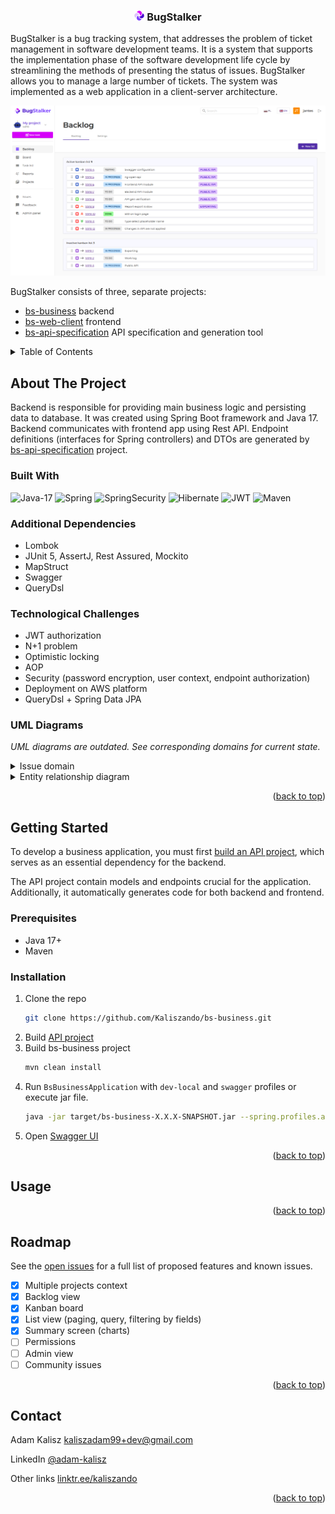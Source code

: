 <!-- PROJECT LOGO -->
<div align="center">
<h3><img src="https://github.com/Kaliszando/bs-web-client/blob/main/src/assets/img/favicon-16x16.png" alt="Logo" width="16" height="16"> BugStalker</h3>
</div>

<p>
BugStalker is a bug tracking system, that addresses the problem of ticket management in software development teams.
It is a system that supports the implementation phase of the software development life cycle by
streamlining the methods of presenting the status of issues.
BugStalker allows you to manage a large number of tickets.
The system was implemented as a web application in a client-server architecture.
</p>

![BacklogScreenshot](https://github.com/Kaliszando/bs-web-client/blob/main/src/assets/img/backlog.png)

BugStalker consists of three, separate projects:
* [bs-business](https://github.com/Kaliszando/bs-business) backend
* [bs-web-client](https://github.com/Kaliszando/bs-web-client) frontend
* [bs-api-specification](https://github.com/Kaliszando/bs-api-specification) API specification and generation tool


<!-- TABLE OF CONTENTS -->
<details>
  <summary>Table of Contents</summary>
  <ol>
    <li>
      <a href="#about-the-project">About The Project</a>
      <ul>
        <li><a href="#built-with">Built With</a></li>
        <li><a href="#additional-dependencies">Additional Dependencies</a></li>
        <li><a href="#technological-challenges">Technological Challenges</a></li>
        <li><a href="#uml-diagrams">UML diagrams</a></li>
      </ul>
    </li>
    <li>
      <a href="#getting-started">Getting Started</a>
      <ul>
        <li><a href="#prerequisites">Prerequisites</a></li>
        <li><a href="#installation">Installation</a></li>
      </ul>
    </li>
    <li><a href="#usage">Usage</a></li>
    <li><a href="#roadmap">Roadmap</a></li>
    <li><a href="#contact">Contact</a></li>
  </ol>
</details>



<!-- ABOUT THE PROJECT -->
## About The Project

Backend is responsible for providing main business logic and persisting data to database.
It was created using Spring Boot framework and Java 17. Backend communicates with frontend app using Rest API.
Endpoint definitions (interfaces for Spring controllers) and DTOs are generated by [bs-api-specification](https://github.com/Kaliszando/bs-api-specification) project. 



### Built With

![Java-17][Java]
![Spring][Spring]
![SpringSecurity][SpringSecurity]
![Hibernate][Hibernate]
![JWT][JWT]
![Maven][Maven]

### Additional Dependencies
* Lombok
* JUnit 5, AssertJ, Rest Assured, Mockito
* MapStruct
* Swagger
* QueryDsl

### Technological Challenges
* JWT authorization
* N+1 problem
* Optimistic locking
* AOP
* Security (password encryption, user context, endpoint authorization)
* Deployment on AWS platform
* QueryDsl + Spring Data JPA

### UML Diagrams
_UML diagrams are outdated. See corresponding domains for current state._

<details>
<summary>Issue domain</summary>

Vertical cross-section of the ```issue``` domain
![IssueDomain](src/main/resources/static/issue_package.png)

</details>

<details>
<summary>Entity relationship diagram</summary>

![ERD](src/main/resources/static/ERD.png)

</details>


<p align="right">(<a href="#-bugstalker">back to top</a>)</p>



<!-- GETTING STARTED -->
## Getting Started

To develop a business application, you must first [build an API project](https://github.com/Kaliszando/bs-api-specification), which serves as an essential dependency for the backend.

The API project contain models and endpoints crucial for the application. Additionally, it automatically generates code for both backend and frontend.

### Prerequisites

* Java 17+
* Maven

### Installation

1. Clone the repo
   ```sh
   git clone https://github.com/Kaliszando/bs-business.git
   ```
2. Build [API project](https://github.com/Kaliszando/bs-api-specification)
3. Build bs-business project
   ```sh
   mvn clean install
   ```
4. Run `BsBusinessApplication` with `dev-local` and `swagger` profiles or execute jar file.
   ```sh
   java -jar target/bs-business-X.X.X-SNAPSHOT.jar --spring.profiles.active=dev-local,swagger
   ```
5. Open [Swagger UI](http://localhost:8080/swagger-ui)

<p align="right">(<a href="#-bugstalker">back to top</a>)</p>



<!-- USAGE EXAMPLES -->
## Usage

[//]: # (Add video link showing basic usages)
[//]: # (//TODO)

<p align="right">(<a href="#-bugstalker">back to top</a>)</p>



<!-- ROADMAP -->
## Roadmap
See the [open issues](https://github.com/users/Kaliszando/projects/8/views/1) for a full list of proposed features and known issues.

- [x] Multiple projects context
- [x] Backlog view
- [x] Kanban board
- [x] List view (paging, query, filtering by fields)
- [x] Summary screen (charts)
- [ ] Permissions
- [ ] Admin view
- [ ] Community issues

<p align="right">(<a href="#-bugstalker">back to top</a>)</p>

<!-- CONTACT -->
## Contact

Adam Kalisz kaliszadam99+dev@gmail.com

LinkedIn [@adam-kalisz](https://www.linkedin.com/in/adam-kalisz/)

Other links [linktr.ee/kaliszando](https://linktr.ee/kaliszando)

<p align="right">(<a href="#-bugstalker">back to top</a>)</p>



<!-- MARKDOWN LINKS & IMAGES -->
[Angular.io]: https://img.shields.io/badge/Angular-DD0031?style=for-the-badge&logo=angular&logoColor=white
[Angular-url]: https://angular.io/
[Bootstrap.com]: https://img.shields.io/badge/Bootstrap-563D7C?style=for-the-badge&logo=bootstrap&logoColor=white
[Bootstrap-url]: https://getbootstrap.com
[Java]: https://res.cloudinary.com/practicaldev/image/fetch/s--KR6jSVNe--/c_limit%2Cf_auto%2Cfl_progressive%2Cq_auto%2Cw_880/https://img.shields.io/badge/Java-ED8B00%3Fstyle%3Dfor-the-badge%26logo%3Djava%26logoColor%3Dwhite
[Spring]: https://img.shields.io/badge/Spring-6DB33F?style=for-the-badge&logo=spring&logoColor=white
[SpringSecurity]: https://img.shields.io/badge/Spring_Security-6DB33F?style=for-the-badge&logo=Spring-Security&logoColor=white
[JWT]: https://img.shields.io/badge/json%20web%20tokens-323330?style=for-the-badge&logo=json-web-tokens&logoColor=pink
[Hibernate]: https://img.shields.io/badge/Hibernate-59666C?style=for-the-badge&logo=Hibernate&logoColor=white
[Maven]: https://img.shields.io/badge/Apache%20Maven-C71A36?style=for-the-badge&logo=Apache%20Maven&logoColor=white